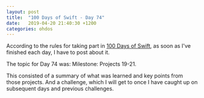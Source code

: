 ```yaml
---
layout: post
title:  "100 Days of Swift - Day 74"
date:   2019-04-20 21:40:30 +1200
categories: ohdos
---
```

According to the rules for taking part in [100 Days of Swift](https://www.hackingwithswift.com/100), as soon as I've finished each day, I have to post about it.

The topic for Day 74 was: Milestone: Projects 19-21.

This consisted of a summary of what was learned and key points from those projects. And a challenge, which I will get to once I have caught up on subsequent days and previous challenges.
